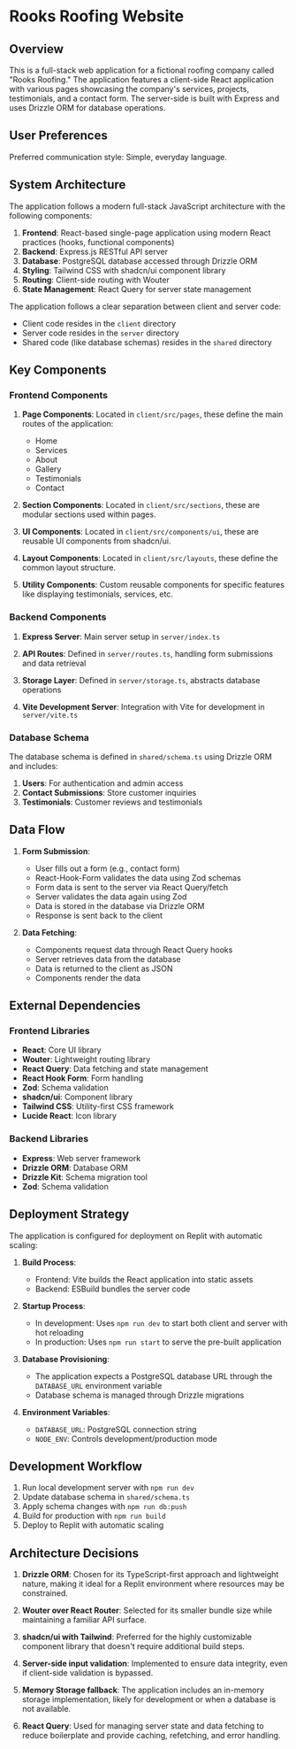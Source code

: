 # Rooks Roofing Website

## Overview

This is a full-stack web application for a fictional roofing company called "Rooks Roofing." The application features a client-side React application with various pages showcasing the company's services, projects, testimonials, and a contact form. The server-side is built with Express and uses Drizzle ORM for database operations.

## User Preferences

Preferred communication style: Simple, everyday language.

## System Architecture

The application follows a modern full-stack JavaScript architecture with the following components:

1. **Frontend**: React-based single-page application using modern React practices (hooks, functional components)
2. **Backend**: Express.js RESTful API server
3. **Database**: PostgreSQL database accessed through Drizzle ORM
4. **Styling**: Tailwind CSS with shadcn/ui component library 
5. **Routing**: Client-side routing with Wouter
6. **State Management**: React Query for server state management

The application follows a clear separation between client and server code:
- Client code resides in the `client` directory
- Server code resides in the `server` directory
- Shared code (like database schemas) resides in the `shared` directory

## Key Components

### Frontend Components

1. **Page Components**: Located in `client/src/pages`, these define the main routes of the application:
   - Home
   - Services
   - About
   - Gallery
   - Testimonials
   - Contact

2. **Section Components**: Located in `client/src/sections`, these are modular sections used within pages.

3. **UI Components**: Located in `client/src/components/ui`, these are reusable UI components from shadcn/ui.

4. **Layout Components**: Located in `client/src/layouts`, these define the common layout structure.

5. **Utility Components**: Custom reusable components for specific features like displaying testimonials, services, etc.

### Backend Components

1. **Express Server**: Main server setup in `server/index.ts`

2. **API Routes**: Defined in `server/routes.ts`, handling form submissions and data retrieval

3. **Storage Layer**: Defined in `server/storage.ts`, abstracts database operations

4. **Vite Development Server**: Integration with Vite for development in `server/vite.ts`

### Database Schema

The database schema is defined in `shared/schema.ts` using Drizzle ORM and includes:

1. **Users**: For authentication and admin access
2. **Contact Submissions**: Store customer inquiries 
3. **Testimonials**: Customer reviews and testimonials

## Data Flow

1. **Form Submission**:
   - User fills out a form (e.g., contact form)
   - React-Hook-Form validates the data using Zod schemas
   - Form data is sent to the server via React Query/fetch
   - Server validates the data again using Zod
   - Data is stored in the database via Drizzle ORM
   - Response is sent back to the client

2. **Data Fetching**:
   - Components request data through React Query hooks
   - Server retrieves data from the database
   - Data is returned to the client as JSON
   - Components render the data

## External Dependencies

### Frontend Libraries
- **React**: Core UI library
- **Wouter**: Lightweight routing library
- **React Query**: Data fetching and state management
- **React Hook Form**: Form handling
- **Zod**: Schema validation
- **shadcn/ui**: Component library
- **Tailwind CSS**: Utility-first CSS framework
- **Lucide React**: Icon library

### Backend Libraries
- **Express**: Web server framework
- **Drizzle ORM**: Database ORM
- **Drizzle Kit**: Schema migration tool
- **Zod**: Schema validation

## Deployment Strategy

The application is configured for deployment on Replit with automatic scaling:

1. **Build Process**:
   - Frontend: Vite builds the React application into static assets
   - Backend: ESBuild bundles the server code

2. **Startup Process**:
   - In development: Uses `npm run dev` to start both client and server with hot reloading
   - In production: Uses `npm run start` to serve the pre-built application

3. **Database Provisioning**:
   - The application expects a PostgreSQL database URL through the `DATABASE_URL` environment variable
   - Database schema is managed through Drizzle migrations

4. **Environment Variables**:
   - `DATABASE_URL`: PostgreSQL connection string
   - `NODE_ENV`: Controls development/production mode

## Development Workflow

1. Run local development server with `npm run dev`
2. Update database schema in `shared/schema.ts`
3. Apply schema changes with `npm run db:push`
4. Build for production with `npm run build`
5. Deploy to Replit with automatic scaling

## Architecture Decisions

1. **Drizzle ORM**: Chosen for its TypeScript-first approach and lightweight nature, making it ideal for a Replit environment where resources may be constrained.

2. **Wouter over React Router**: Selected for its smaller bundle size while maintaining a familiar API surface.

3. **shadcn/ui with Tailwind**: Preferred for the highly customizable component library that doesn't require additional build steps.

4. **Server-side input validation**: Implemented to ensure data integrity, even if client-side validation is bypassed.

5. **Memory Storage fallback**: The application includes an in-memory storage implementation, likely for development or when a database is not available.

6. **React Query**: Used for managing server state and data fetching to reduce boilerplate and provide caching, refetching, and error handling.